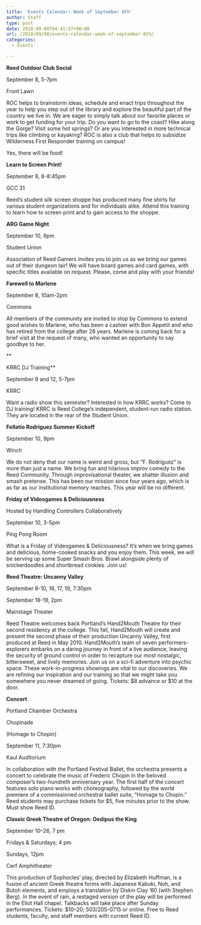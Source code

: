 ```yaml
---
title: 'Events Calendar: Week of September 8th'
author: Staff
type: post
date: 2010-09-08T04:41:57+00:00
url: /2010/09/08/events-calendar-week-of-september-8th/
categories:
  - Events

---
```

**Reed Outdoor Club Social**
  
September 8, 5-7pm
  
Front Lawn

ROC helps to brainstorm ideas, schedule and enact trips throughout the year to help you step out of the library and explore the beautiful part of the country we live in. We are eager to simply talk about our favorite places or work to get funding for your trip. Do you want to go to the coast? Hike along the Gorge? Visit some hot springs? Or are you interested in more technical trips like climbing or kayaking? ROC is also a club that helps to subsidize Wilderness First Responder training on campus! 

Yes, there will be food!

**Learn to Screen Print!**
  
September 8, 8-8:45pm
  
GCC 31

Reed’s student silk screen shoppe has produced many fine shirts for various student organizations and for individuals alike. Attend this training to learn how to screen print and to gain access to the shoppe.

**ARG Game Night**
  
September 10, 6pm
  
Student Union

Association of Reed Gamers invites you to join us as we bring our games out of their dungeon lair! We will have board games and card games, with specific titles available on request. Please, come and play with your friends!

**Farewell to Marlene**
  
September 8, 10am-2pm
  
Commons

All members of the community are invited to stop by Commons to extend good wishes to Marlene, who has been a cashier with Bon Appétit and who has retired from the college after 28 years. Marlene is coming back for a brief visit at the request of many, who wanted an opportunity to say goodbye to her.
  
**
  
KRRC DJ Training**
  
September 9 and 12, 5-7pm
  
KRRC

Want a radio show this semester? Interested in how KRRC works? Come to DJ training! KRRC is Reed College’s independent, student-run radio station. They are located in the rear of the Student Union.

**Fellatio Rodriguez Summer Kickoff**
  
September 10, 9pm
  
Winch

We do not deny that our name is weird and gross, but “F. Rodriguez” is more than just a name. We bring fun and hilarious improv comedy to the Reed Community. Through improvisational theater, we shatter illusion and smash pretense. This has been our mission since four years ago, which is as far as our institutional memory reaches. This year will be no different.

**Friday of Videogames & Deliciousness**
  
Hosted by Handling Controllers Collaboratively
  
September 10, 3-5pm
  
Ping Pong Room

What is a Friday of Videogames & Deliciousness? It’s when we bring games and delicious, home-cooked snacks and you enjoy them. This week, we will be serving up some Super Smash Bros. Brawl alongside plenty of snickerdoodles and shortbread cookies. Join us!

**Reed Theatre: Uncanny Valley**
  
September 8-10, 16, 17, 19, 7:30pm
  
September 18-19, 2pm
  
Mainstage Theater

Reed Theatre welcomes back Portland’s Hand2Mouth Theatre for their second residency at the college. This fall, Hand2Mouth will create and present the second phase of their production Uncanny Valley, first produced at Reed in May 2010. Hand2Mouth’s team of seven performers-explorers embarks on a daring journey in front of a live audience, leaving the security of ground control in order to recapture our most nostalgic, bittersweet, and lively memories. Join us on a sci-fi adventure into psychic space. These work-in-progress showings are vital to our discoveries. We are refining our inspiration and our training so that we might take you somewhere you never dreamed of going. Tickets: $8 advance or $10 at the door.

**Concert**
  
Portland Chamber Orchestra
  
Chopinade
  
(Homage to Chopin)
  
September 11, 7:30pm
  
Kaul Auditorium

In collaboration with the Portland Festival Ballet, the orchestra presents a concert to celebrate the music of Frederic Chopin in the beloved composer’s two-hundreth anniversary year. The first half of the concert features solo piano works with choreography, followed by the world premiere of a commissioned orchestral ballet suite, “Homage to Chopin.” Reed students may purchase tickets for $5, five minutes prior to the show. Must show Reed ID.

**Classic Greek Theatre of Oregon: Oedipus the King**
  
September 10–26, 7 pm
  
Fridays & Saturdays; 4 pm
  
Sundays, 12pm
  
Cerf Amphitheater

This production of Sophocles’ play, directed by Elizabeth Huffman, is a fusion of ancient Greek theatre forms with Japanese Kabuki, Noh, and Butoh elements, and employs a translation by Diskin Clay ’60 (with Stephen Berg). In the event of rain, a restaged version of the play will be performed in the Eliot Hall chapel. Talkbacks will take place after Sunday performances. Tickets: $10–20; 503/205-0715 or online. Free to Reed students, faculty, and staff members with current Reed ID.